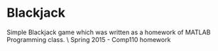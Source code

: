 # Blackjack

Simple Blackjack game which was written as a homework of MATLAB Programming class. \\
Spring 2015 - Comp110 homework
